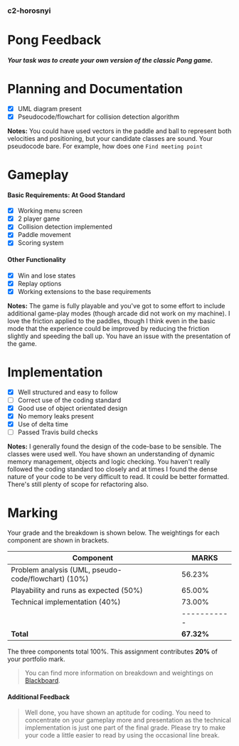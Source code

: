 ### c2-horosnyi

# Pong Feedback

##### Your task was to create your own version of the classic Pong game.

# Planning and Documentation

- [x] UML diagram present
- [x] Pseudocode/flowchart for collision detection algorithm

**Notes:** You could have used vectors in the paddle and ball to represent both velocities and positioning, but your candidate classes are sound. Your pseudocode bare. For example, how does one `Find meeting point`

# Gameplay

#### Basic Requirements: At Good Standard

- [x] Working menu screen
- [x] 2 player game
- [x] Collision detection implemented
- [x] Paddle movement
- [x] Scoring system

#### Other Functionality

- [x] Win and lose states
- [x] Replay options
- [x] Working extensions to the base requirements

**Notes:** The game is fully playable and you've got to some effort to include additional game-play modes (though arcade did not work on my machine). I love the friction applied to the paddles, though I think even in the basic mode that the experience could be improved by reducing the friction slightly and speeding the ball up. You have an issue with the presentation of the game.

# Implementation

- [x] Well structured and easy to follow
- [ ] Correct use of the coding standard
- [x] Good use of object orientated design
- [x] No memory leaks present
- [x] Use of delta time
- [ ] Passed Travis build checks

**Notes:** I generally found the design of the code-base to be sensible. The classes were used well. You have shown an understanding of dynamic memory management, objects and logic checking. You haven't really followed the coding standard too closely and at times I found the dense nature of your code to be very difficult to read. It could be better formatted. There's still plenty of scope for refactoring also. 

# Marking

Your grade and the breakdown is shown below. The weightings for each component are shown in brackets.

| Component                                           | MARKS       |
| --------------------------------------------------- | ----------- |
| Problem analysis (UML, pseudo-code/flowchart) (10%) | 56.23%      |
| Playability and runs as expected (50%)              | 65.00%      |
| Technical implementation (40%)                      | 73.00%      |
|                                                     | ----------- |
| **Total**                                           | **67.32%**  |

The three components total 100%. 
This assignment contributes **20%** of your portfolio mark.

> You can find more information on breakdown and weightings on [Blackboard](https://blackboard.uwe.ac.uk).

#### Additional Feedback

> Well done, you have shown an aptitude for coding. You need to concentrate on your gameplay more and presentation as the technical implementation is just one part of the final grade. Please try to make your code a little easier to read by using the occasional line break. 
